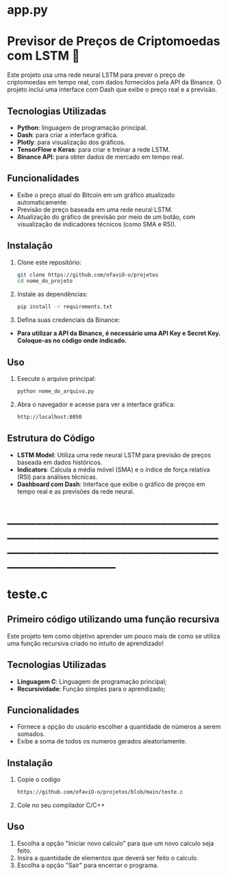 # app.py
# Previsor de Preços de Criptomoedas com LSTM 🚀

Este projeto usa uma rede neural LSTM para prever o preço de criptomoedas em tempo real, com dados fornecidos pela API da Binance. O projeto inclui uma interface com Dash que exibe o preço real e a previsão.

## Tecnologias Utilizadas
- **Python**: linguagem de programação principal.
- **Dash**: para criar a interface gráfica.
- **Plotly**: para visualização dos gráficos.
- **TensorFlow e Keras**: para criar e treinar a rede LSTM.
- **Binance API**: para obter dados de mercado em tempo real.

## Funcionalidades
- Exibe o preço atual do Bitcoin em um gráfico atualizado automaticamente.
- Previsão de preço baseada em uma rede neural LSTM.
- Atualização do gráfico de previsão por meio de um botão, com visualização de indicadores técnicos (como SMA e RSI).

## Instalação

1. Clone este repositório:
   ```bash
   git clone https://github.com/ofaviO-o/projetos
   cd nome_do_projeto

2. Instale as dependências:
   ```bash
   pip install -r requirements.txt

4. Defina suas credenciais da Binance:
- **Para utilizar a API da Binance, é necessário uma API Key e Secret Key. Coloque-as no código onde indicado.**

## Uso
1. Execute o arquivo principal:
   ```bash
   python nome_do_arquivo.py
   
3. Abra o navegador e acesse para ver a interface gráfica:
   ```bash
   http://localhost:8050


## Estrutura do Código
- **LSTM Model**: Utiliza uma rede neural LSTM para previsão de preços baseada em dados históricos.
- **Indicators**: Calcula a média móvel (SMA) e o índice de força relativa (RSI) para análises técnicas.
- **Dashboard com Dash**: Interface que exibe o gráfico de preços em tempo real e as previsões da rede neural.

# __________________________________________________________________________________________________________________________________

# teste.c

## Primeiro código utilizando uma função recursiva

Este projeto tem como objetivo aprender um pouco mais de como se utiliza uma função recursiva criado no intuito de aprendizado!

## Tecnologias Utilizadas
- **Linguagem C**: Linguagem de programação principal;
- **Recursividade**: Função simples para o aprendizado;

## Funcionalidades
- Fornece a opção do usuário escolher a quantidade de números a serem somados.
- Exibe a soma de todos os numeros gerados aleatoriamente.

## Instalação

1. Copie o codigo
   ```bash
   https://github.com/ofaviO-o/projetos/blob/main/teste.c
2. Cole no seu compilador C/C++

## Uso
1. Escolha a opção "Iniciar novo calculo" para que um novo calculo seja feito.
2. Insira a quantidade de elementos que deverá ser feito o calculo.
3. Escolha a opção "Sair" para encerrar o programa.

